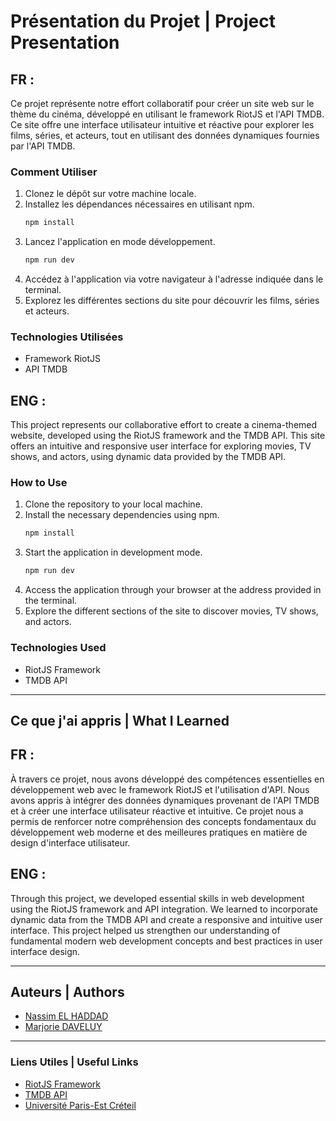 # Présentation du Projet | Project Presentation

## FR :

Ce projet représente notre effort collaboratif pour créer un site web sur le thème du cinéma, développé en utilisant le framework RiotJS et l'API TMDB. Ce site offre une interface utilisateur intuitive et réactive pour explorer les films, séries, et acteurs, tout en utilisant des données dynamiques fournies par l'API TMDB.

### Comment Utiliser

1. Clonez le dépôt sur votre machine locale.
2. Installez les dépendances nécessaires en utilisant npm.
   ```sh
   npm install
   ```
3. Lancez l'application en mode développement.
   ```sh
   npm run dev
   ```
4. Accédez à l'application via votre navigateur à l'adresse indiquée dans le terminal.
5. Explorez les différentes sections du site pour découvrir les films, séries et acteurs.

### Technologies Utilisées

- Framework RiotJS
- API TMDB

## ENG :

This project represents our collaborative effort to create a cinema-themed website, developed using the RiotJS framework and the TMDB API. This site offers an intuitive and responsive user interface for exploring movies, TV shows, and actors, using dynamic data provided by the TMDB API.

### How to Use

1. Clone the repository to your local machine.
2. Install the necessary dependencies using npm.
   ```sh
   npm install
   ```
3. Start the application in development mode.
   ```sh
   npm run dev
   ```
4. Access the application through your browser at the address provided in the terminal.
5. Explore the different sections of the site to discover movies, TV shows, and actors.

### Technologies Used

- RiotJS Framework
- TMDB API

---

## Ce que j'ai appris | What I Learned

## FR :

À travers ce projet, nous avons développé des compétences essentielles en développement web avec le framework RiotJS et l'utilisation d'API. Nous avons appris à intégrer des données dynamiques provenant de l'API TMDB et à créer une interface utilisateur réactive et intuitive. Ce projet nous a permis de renforcer notre compréhension des concepts fondamentaux du développement web moderne et des meilleures pratiques en matière de design d'interface utilisateur.

## ENG :

Through this project, we developed essential skills in web development using the RiotJS framework and API integration. We learned to incorporate dynamic data from the TMDB API and create a responsive and intuitive user interface. This project helped us strengthen our understanding of fundamental modern web development concepts and best practices in user interface design.

---

## Auteurs | Authors

- [Nassim EL HADDAD](https://www.linkedin.com/in/nassim-el-haddad-4aa298271/)
- [Marjorie DAVELUY](https://www.linkedin.com/in/marjorie-daveluy/)

---

### Liens Utiles | Useful Links

- [RiotJS Framework](https://riot.js.org/)
- [TMDB API](https://www.themoviedb.org/documentation/api)
- [Université Paris-Est Créteil](https://www.u-pec.fr/)
